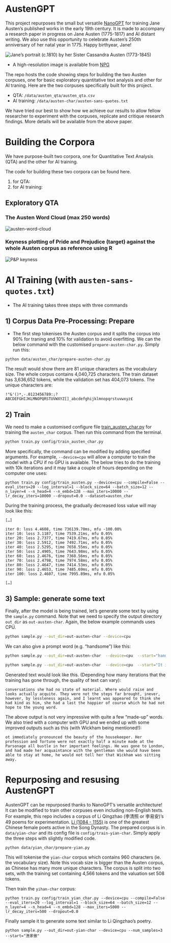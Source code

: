 
# AustenGPT
 
This project repurposes the small but versatile
[NanoGPT](https://github.com/karpathy/nanoGPT) for training Jane Austen’s published works in the early 19th century. It is made to accompany a research paper in progress on Jane Austen (1775-1817) and AI distant writing. We also use this opportunity to celebrate Austen’s 250th anniversary of her natal year in 1775. Happy birthyear, Jane! 

![Jane’s portrait (c.1810) by her Sister Cassandra Austen (1773-1845)](assets/jane-portrait-by-cassandra-90-perc.png)
- A high-resolution image is available from [NPG](https://www.npg.org.uk/collections/search/portrait/mw00230/Jane-Austen "NPG link")

The repo hosts the code showing steps for building the two Austen corpuses, one for basic exploratory quantitative text analysis and other for AI traning. Here are the two corpuses specifically built for this project.

- QTA: `/data/austen_qta/austen_qta.csv`
- AI training: `/data/austen-char/austen-sans-quotes.txt`

We have tried our best to show how we achieve our results to allow fellow researcher to experiment with the corpuses, replicate and critique research findings. More details will be available from the above paper.

# Building the Corpora
We have purpose-built two corpora, one for Quantitative Text Analysis (QTA) and the other for AI training.

The code for building these two corpora can be found here.

1) for QTA: 
2) for AI training: 

## Exploratory QTA
### The Austen Word Cloud (max 250 words)
![austen-word-cloud](assets/austen-cloud-250-word.png)
### Keyness plotting of Pride and Prejudice (target) against the whole Austen corpus as reference using R
![P&P keyness](assets/pride_keyness_plot.png)

# AI Training (with `austen-sans-quotes.txt`)
- The AI training takes three steps with three commands

## 1) Corpus Data Pre-Processing: Prepare 
- The first step tokenises the Austen corpus and it splits the corpus into 90% for traning and 10% for validation to avoid overfitting. We can the below command with the customised `prepare-austen-char.py`. Simply run this:

```sh
python data/austen_char/prepare-austen-char.py        

```

The result would show there are 81 unique characters as the vocabulary size. The whole corpus contains 4,040,725 characters.
The train dataset has 3,636,652 tokens, while the validation set has 404,073 tokens. The unique characters are:

`!"&'()*,-.0123456789:;?ABCDEFGHIJKLMNOPQRSTUVWXYZ[]_abcdefghijklmnopqrstuvwxyz£`


## 2) Train 

We need to make a customised configure file   [train_austen_char.py](config/train_austen_char.py) for training the `austen_char` corpus. Then run this command from the terminal.
```sh
python train.py config/train_austen_char.py
```

More specifically, the command can be modified by adding specified arguments. For example, `--device=cpu` will allow a computer to train the model with a CPU if no GPU is  available. The below tries to do the training with 10k iterations and it may take a couple of hours depending on the computer one uses: 

```{python}
python train.py config/train_austen.py --device=cpu --compile=False --eval_iters=20 --log_interval=1 --block_size=64 --batch_size=12 --n_layer=4 --n_head=4 --n_embd=128 --max_iters=10000 --lr_decay_iters=10000 --dropout=0.0 --dataset=austen_char 
```
During the training process, the gradually decreased loss value will may look like this: 

```
[…]

iter 0: loss 4.4608, time 736139.70ms, mfu -100.00%
iter 10: loss 3.1187, time 7539.21ms, mfu 0.05%
iter 20: loss 2.7377, time 7419.67ms, mfu 0.05%
iter 30: loss 2.5912, time 7492.71ms, mfu 0.05%
iter 40: loss 2.5295, time 7658.55ms, mfu 0.05%
iter 50: loss 2.4905, time 7643.98ms, mfu 0.05%
iter 60: loss 2.4676, time 7368.56ms, mfu 0.05%
iter 70: loss 2.4798, time 7974.58ms, mfu 0.05%
iter 80: loss 2.4647, time 7414.53ms, mfu 0.05%
iter 90: loss 2.4653, time 7485.69ms, mfu 0.05%
iter 100: loss 2.4607, time 7995.89ms, mfu 0.05%

[…]
```


## 3) Sample: generate some text

Finally, after the model is being trained, let’s generate some text by using the `sample.py` command. Note that we need to specify the output directory `out_dir` as `out-austen-char`. Again, the below example commands uses CPU.

```sh
python sample.py --out_dir=out-austen-char --device=cpu
```
We can also give a prompt word (e.g. “handsome”) like this:
```sh
python sample.py --out_dir=out-austen-char  --device=cpu  --start="handsome"  --device=cpu 

python sample.py --out_dir=out-austen-char  --device=cpu  --start="It is a truth universally acknowledged," 

```

Generated text would look like this. (Depending how many iterations that the training has gone through, the quality of text can vary):

```
conversations she had no state of material. Where would raise and looks actually acquite. They were not the steps far brought, inever, however, by lessleness again, and I learnt was appeared to think she had kind as him, she had a last the happier of course which he had not hope to the young word.

```

The above output is not very impressive with quite a few “made-up” words.  We also tried with a computer with GPU and we ended up with some improved outputs such as this (with Wickham being mentioned!):  

```
ot immediately pronounced the beauty of the housekeeper. Her profession and fortune were not exactly half a minute made at the Parsonage all bustle in her important feelings. He was gone to London, and had made her acquaintance with the gentleman she would have been able to stay at home, he would not tell her that Wickham was sitting away.
```

# Repurposing and resusing AustenGPT
AustenGPT can be repurposed thanks to NanoGPT’s versatile architecture! It can be modified to train other corpuses even including non-English texts. For example, this repo includes a corpus of Li Qingzhao (李清照 or 李易安)’s 49 poems for experimentation. [Li (1084 - 1155)](https://en.wikipedia.org/wiki/Li_Qingzhao) is one of the greatest Chinese female poets active in the Song Dynasty. The prepared corpus is in `data/yian-char` and its config file is `config/train-yian-char`. Simply apply the three steps with slightly modified code.

```{python}
python data/yian_char/prepare-yian.py
```
This will tokenise the `yian-char` corpus which contains 960 characters (ie. the vocabulary size). Note this vocab size is bigger than the Austen corpus, as Chinese has many more unique characters. The corpus is split into two sets, with the training set containing  4,566 tokens and the valuation set 508 tokens.

Then train the `yihan-char` corpus:

```{python}
python train.py config/train_yian_char.py --device=cpu --compile=False --eval_iters=20 --log_interval=1 --block_size=64 --batch_size=12 --n_layer=4 --n_head=4 --n_embd=128 --max_iters=5000 --lr_decay_iters=500 --dropout=0.0

```
Finally sample it to generate some text similar to Li Qingzhao’s poetry.

```{python}
python sample.py --out_dir=out-yian-char --device=cpu --num_samples=3 --start="渔家傲" 
```
